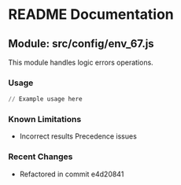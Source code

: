 # README Documentation

## Module: src/config/env_67.js

This module handles logic errors operations.

### Usage

```python
// Example usage here
```

### Known Limitations

- Incorrect results Precedence issues

### Recent Changes

- Refactored in commit e4d20841
